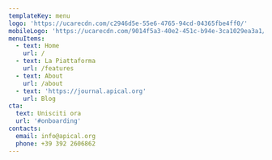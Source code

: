```yaml
---
templateKey: menu
logo: 'https://ucarecdn.com/c2946d5e-55e6-4765-94cd-04365fbe4ff0/'
mobileLogo: 'https://ucarecdn.com/9014f5a3-40e2-451c-b94e-3ca1029ea3a1/'
menuItems:
  - text: Home
    url: /
  - text: La Piattaforma
    url: /features
  - text: About
    url: /about
  - text: 'https://journal.apical.org'
    url: Blog
cta:
  text: Unisciti ora
  url: '#onboarding'
contacts:
  email: info@apical.org
  phone: +39 392 2606862
---
```


